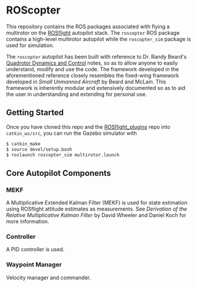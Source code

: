 ROScopter
=========

This repository contains the ROS packages associated with flying a multirotor on the [ROSflight](rosflight.org) autopilot stack. The `roscopter` ROS package contains a high-level multirotor autopilot while the `roscopter_sim` package is used for simulation. 

The `roscopter` autopilot has been built with reference to Dr. Randy Beard's [Quadrotor Dynamics and Control](http://scholarsarchive.byu.edu/cgi/viewcontent.cgi?article=2324&context=facpub) notes, so as to allow anyone to easily understand, modify and use the code. The framework developed in the aforementioned reference closely resembles the fixed-wing framework developed in *Small Unmanned Aircraft* by Beard and McLain. This framework is inherently modular and extensively documented so as to aid the user in understanding and extending for personal use.

## Getting Started ##

Once you have cloned this repo and the [ROSflight_plugins](github.com/byu-magicc/rosflight_plugins) repo into `catkin_ws/src`, you can run the Gazebo simulator with

```bash
$ catkin_make
$ source devel/setup.bash
$ roslaunch roscopter_sim multirotor.launch
```

## Core Autopilot Components ##

### MEKF ###

A Multiplicative Extended Kalman Filter (MEKF) is used for state estimation using ROSflight attitude estimates as measurements. See *Derivation of the Relative Multiplicative Kalman Filter* by David Wheeler and Daniel Koch for more information.

### Controller ###

A PID controller is used.

### Waypoint Manager ###

Velocity manager and commander.